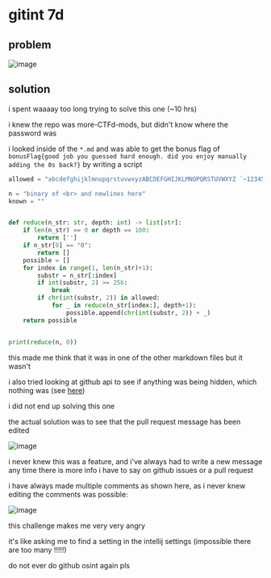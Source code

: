 # gitint 7d

## problem

![image](https://github.com/quasar098/ctf-writeups/assets/70716985/b54cba54-52ba-4889-8981-e301edf8869f)

## solution

i spent waaaay too long trying to solve this one (~10 hrs)

i knew the repo was more-CTFd-mods, but didn't know where the password was

i looked inside of the `*.md` and was able to get the bonus flag of `bonusFlag{good job you guessed hard enough. did you enjoy manually adding the 0s back?}` by writing a script

```py
allowed = "abcdefghijklmnopqrstuvwxyzABCDEFGHIJKLMNOPQRSTUVWXYZ `~1234567890!@#$%^&*()-=_+[]{};':\",./?\\|"

n = "binary of <br> and newlines here"
known = ""


def reduce(n_str: str, depth: int) -> list[str]:
    if len(n_str) == 0 or depth == 100:
        return ['']
    if n_str[0] == "0":
        return []
    possible = []
    for index in range(1, len(n_str)+1):
        substr = n_str[:index]
        if int(substr, 2) >= 256:
            break
        if chr(int(substr, 2)) in allowed:
            for _ in reduce(n_str[index:], depth+1):
                possible.append(chr(int(substr, 2)) + _)
    return possible


print(reduce(n, 0))
```

this made me think that it was in one of the other markdown files but it wasn't

i also tried looking at github api to see if anything was being hidden, which nothing was (see [here](https://api.github.com/repos/les-amateurs/more-CTFd-mods/pulls/2))

i did not end up solving this one

the actual solution was to see that the pull request message has been edited

![image](https://github.com/quasar098/ctf-writeups/assets/70716985/c25db516-5518-4b77-b103-d4b2661b5b12)

i never knew this was a feature, and i've always had to write a new message any time there is more info i have to say on github issues or a pull request

i have always made multiple comments as shown here, as i never knew editing the comments was possible:

![image](https://github.com/quasar098/ctf-writeups/assets/70716985/40dfe06c-1388-467a-ac91-da107227d842)


this challenge makes me very very angry

it's like asking me to find a setting in the intellij settings (impossible there are too many !!!!!)

do not ever do github osint again pls
